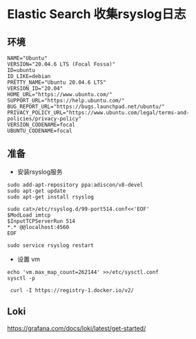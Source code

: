 # Elastic Search 收集rsyslog日志
## 环境

```text
NAME="Ubuntu"
VERSION="20.04.6 LTS (Focal Fossa)"
ID=ubuntu
ID_LIKE=debian
PRETTY_NAME="Ubuntu 20.04.6 LTS"
VERSION_ID="20.04"
HOME_URL="https://www.ubuntu.com/"
SUPPORT_URL="https://help.ubuntu.com/"
BUG_REPORT_URL="https://bugs.launchpad.net/ubuntu/"
PRIVACY_POLICY_URL="https://www.ubuntu.com/legal/terms-and-policies/privacy-policy"
VERSION_CODENAME=focal
UBUNTU_CODENAME=focal
```

## 准备

- 安装rsyslog服务

```shell
sudo add-apt-repository ppa:adiscon/v8-devel 
sudo apt-get update 
sudo apt-get install rsyslog 

sudo cat>/etc/rsyslog.d/99-port514.conf<<'EOF'
$ModLoad imtcp
$InputTCPServerRun 514
*.* @@localhost:4560
EOF

sudo service rsyslog restart
```
- 设置 vm

```shell
echo 'vm.max_map_count=262144' >>/etc/sysctl.conf
sysctl -p
```

```
 curl -I https://registry-1.docker.io/v2/
```


## Loki

https://grafana.com/docs/loki/latest/get-started/